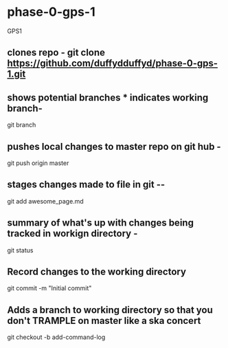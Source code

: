 # phase-0-gps-1
GPS1

## clones repo - git clone https://github.com/duffydduffyd/phase-0-gps-1.git
 
 ## shows potential branches * indicates working branch-  
 git branch

 ## pushes local changes to master repo on git hub -  
 git push origin master

 ## stages changes made to file in git --  
 git add awesome_page.md

## summary of what's up with changes being tracked in workign directory - 
git status 

## Record changes to the working directory
git commit -m "Initial commit"

## Adds a branch to working directory so that you don't TRAMPLE on master like a ska concert
git checkout -b add-command-log

